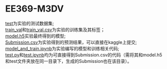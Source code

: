 # EE369-M3DV 
[test](./test)为实验的测试数据集;     
[train_val](./train_val)和[train_val.csv](./train_val.csv)为实验的训练集及其标签；  
[model.h5](./model.h5)实验最终得到的模型;    
[Submission.csv](./Submission.csv)为实验得到的预测结果，可以直接在kaggle上提交;    
[model_and_train.ipynb](model_and_train.ipynb)为实验编写的模型和训练相关代码;  
[test.py](./test.py)和[test.ipynb](./test.ipynb)均为可直接得到Submission.csv的代码（需将其和model.h5和test文件夹放在同一目录下，生成的Submission也在该目录）。

